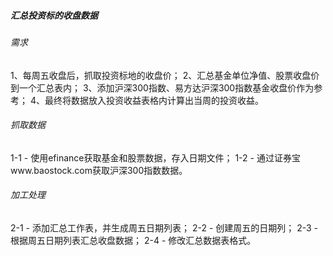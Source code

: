 ##### 汇总投资标的收盘数据

###### 需求
1、每周五收盘后，抓取投资标地的收盘价；
2、汇总基金单位净值、股票收盘价到一个汇总表内；
3、添加沪深300指数、易方达沪深300指数基金收盘价作为参考；
4、最终将数据放入投资收益表格内计算出当周的投资收益。

###### 抓取数据
1-1 - 使用efinance获取基金和股票数据，存入日期文件；
1-2 - 通过证券宝www.baostock.com获取沪深300指数数据。

###### 加工处理
2-1 - 添加汇总工作表，并生成周五日期列表；
2-2 - 创建周五的日期列；
2-3 - 根据周五日期列表汇总收盘数据；
2-4 - 修改汇总数据表格式。
